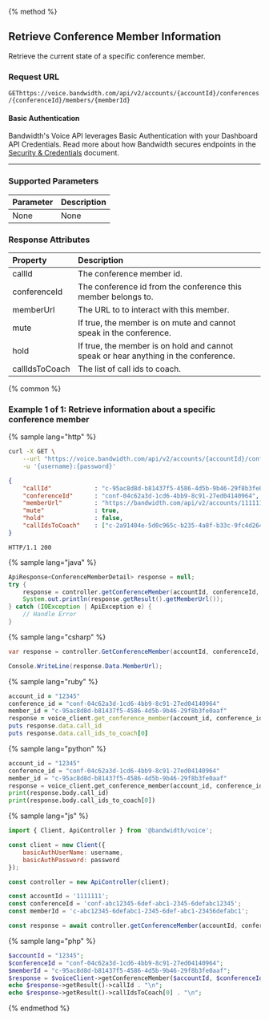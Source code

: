 {% method %}

## Retrieve Conference Member Information
Retrieve the current state of a specific conference member.

### Request URL

<code class="get">GET</code>`https://voice.bandwidth.com/api/v2/accounts/{accountId}/conferences/{conferenceId}/members/{memberId}`

#### Basic Authentication

Bandwidth's Voice API leverages Basic Authentication with your Dashboard API Credentials. Read more about how Bandwidth secures endpoints in the [Security & Credentials](../../../guides/accountCredentials.md) document.

---

### Supported Parameters

| Parameter | Description |
|:----------|:------------|
| None      | None        |

### Response Attributes

| Property          | Description                                                                           |
|:------------------|:--------------------------------------------------------------------------------------|
| callId            | The conference member id.                                                             |
| conferenceId      | The conference id from the conference this member belongs to.                         |
| memberUrl         | The URL to to interact with this member.                                              |
| mute              | If true, the member is on mute and cannot speak in the conference.                    |
| hold              | If true, the member is on hold and cannot speak or hear anything in the conference.   |
| callIdsToCoach    | The list of call ids to coach.                                                        |

{% common %}

### Example 1 of 1: Retrieve information about a specific conference member

{% sample lang="http" %}

```bash
curl -X GET \
    --url "https://voice.bandwidth.com/api/v2/accounts/{accountId}/conferences/{conferenceId}/members/{memberId}" \
    -u '{username}:{password}'
```

```json
{
    "callId"            : "c-95ac8d8d-b81437f5-4586-4d5b-9b46-29f8b3fe0aaf",
    "conferenceId"      : "conf-04c62a3d-1cd6-4bb9-8c91-27ed04140964",
    "memberUrl"         : "https://bandwidth.com/api/v2/accounts/1111111/conferences/conf-04c62a3d-1cd6-4bb9-8c91-27ed04140964/members/c-95ac8d8d-b81437f5-4586-4d5b-9b46-29f8b3fe0aaf",
    "mute"              : true,
    "hold"              : false,
    "callIdsToCoach"    : ["c-2a91404e-5d0c965c-b235-4a8f-b33c-9fc4d2644365"]
}
```

```
HTTP/1.1 200
```

{% sample lang="java" %}

```java
ApiResponse<ConferenceMemberDetail> response = null;
try {
    response = controller.getConferenceMember(accountId, conferenceId, memberId);
    System.out.println(response.getResult().getMemberUrl());
} catch (IOException | ApiException e) {
    // Handle Error
}
```

{% sample lang="csharp" %}

```csharp
var response = controller.GetConferenceMember(accountId, conferenceId, memberId);

Console.WriteLine(response.Data.MemberUrl);
```

{% sample lang="ruby" %}

```ruby
account_id = "12345"
conference_id = "conf-04c62a3d-1cd6-4bb9-8c91-27ed04140964"
member_id = "c-95ac8d8d-b81437f5-4586-4d5b-9b46-29f8b3fe0aaf"
response = voice_client.get_conference_member(account_id, conference_id, member_id)
puts response.data.call_id
puts response.data.call_ids_to_coach[0]
```

{% sample lang="python" %}

```python
account_id = "12345"
conference_id = "conf-04c62a3d-1cd6-4bb9-8c91-27ed04140964"
member_id = "c-95ac8d8d-b81437f5-4586-4d5b-9b46-29f8b3fe0aaf"
response = voice_client.get_conference_member(account_id, conference_id, member_id)
print(response.body.call_id)
print(response.body.call_ids_to_coach[0])
```

{% sample lang="js" %}

```js
import { Client, ApiController } from '@bandwidth/voice';

const client = new Client({
    basicAuthUserName: username,
    basicAuthPassword: password
});

const controller = new ApiController(client);

const accountId = '1111111';
const conferenceId = 'conf-abc12345-6def-abc1-2345-6defabc12345';
const memberId = 'c-abc12345-6defabc1-2345-6def-abc1-23456defabc1';

const response = await controller.getConferenceMember(accountId, conferenceId, memberId);
```

{% sample lang="php" %}

```php
$accountId = "12345";
$conferenceId = "conf-04c62a3d-1cd6-4bb9-8c91-27ed04140964";
$memberId = "c-95ac8d8d-b81437f5-4586-4d5b-9b46-29f8b3fe0aaf";
$response = $voiceClient->getConferenceMember($accountId, $conferenceId, $memberId);
echo $response->getResult()->callId . "\n";
echo $response->getResult()->callIdsToCoach[0] . "\n";
```

{% endmethod %}
